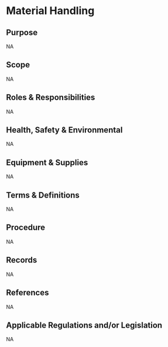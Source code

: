 # Material Handling

## Purpose

NA

## Scope

NA

## Roles & Responsibilities

NA

## Health, Safety & Environmental

NA

## Equipment & Supplies

NA

## Terms & Definitions

NA

## Procedure

NA

## Records

NA

## References

NA

## Applicable Regulations and/or Legislation

NA

